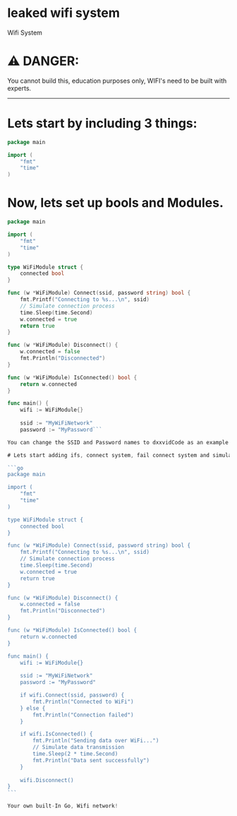 # leaked wifi system
Wifi System 

# ⚠️ DANGER:
You cannot build this, education purposes only, WIFI's need to be built with experts. 

------------------------ 

# Lets start by including 3 things:
```go
package main

import (
    "fmt"
    "time"
)
```
# Now, lets set up bools and Modules. 

``````go
package main

import (
    "fmt"
    "time"
)

type WiFiModule struct {
    connected bool
}

func (w *WiFiModule) Connect(ssid, password string) bool {
    fmt.Printf("Connecting to %s...\n", ssid)
    // Simulate connection process
    time.Sleep(time.Second)
    w.connected = true
    return true
}

func (w *WiFiModule) Disconnect() {
    w.connected = false
    fmt.Println("Disconnected")
}

func (w *WiFiModule) IsConnected() bool {
    return w.connected
}

func main() {
    wifi := WiFiModule{}
    
    ssid := "MyWiFiNetwork"
    password := "MyPassword```

You can change the SSID and Password names to dxxvidCode as an example.

# Lets start adding ifs, connect system, fail connect system and simulations!

```go
package main

import (
    "fmt"
    "time"
)

type WiFiModule struct {
    connected bool
}

func (w *WiFiModule) Connect(ssid, password string) bool {
    fmt.Printf("Connecting to %s...\n", ssid)
    // Simulate connection process
    time.Sleep(time.Second)
    w.connected = true
    return true
}

func (w *WiFiModule) Disconnect() {
    w.connected = false
    fmt.Println("Disconnected")
}

func (w *WiFiModule) IsConnected() bool {
    return w.connected
}

func main() {
    wifi := WiFiModule{}
    
    ssid := "MyWiFiNetwork"
    password := "MyPassword"

    if wifi.Connect(ssid, password) {
        fmt.Println("Connected to WiFi")
    } else {
        fmt.Println("Connection failed")
    }

    if wifi.IsConnected() {
        fmt.Println("Sending data over WiFi...")
        // Simulate data transmission
        time.Sleep(2 * time.Second)
        fmt.Println("Data sent successfully")
    }
    
    wifi.Disconnect()
}
```

Your own built-In Go, Wifi network! 
